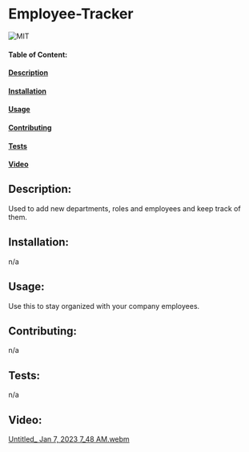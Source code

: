 # Employee-Tracker
![MIT](https://img.shields.io/badge/License-MIT-blue)

#### Table of Content:
#### [Description](#description)
#### [Installation](#installation)
#### [Usage](#usage)
#### [Contributing](#contributing)
#### [Tests](#tests)
#### [Video](#video)

## Description:
Used to add new departments, roles and employees and keep track of them.

## Installation:
n/a

## Usage:
Use this to stay organized with your company employees.

## Contributing:
n/a

## Tests:
n/a

## Video: 

[Untitled_ Jan 7, 2023 7_48 AM.webm](https://user-images.githubusercontent.com/115417230/211156660-4f30ab36-c8da-4600-aa7b-06e689e64826.webm)


